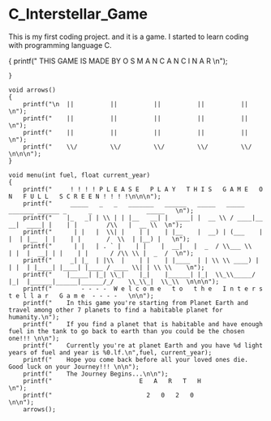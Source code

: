 # C_Interstellar_Game
This is my first coding project. and it is a game. I started to learn coding with programming language C.

{
		printf("		THIS GAME IS MADE BY	O S M A N   C A N   C I N A R   \n");
		
	}

	void arrows()
	{
		printf("\n	||			||			||			|| 			|| \n");
		printf("	||			||			||			|| 			|| \n");
		printf("	||			||			||			|| 			|| \n");
		printf("	\\/			\\/			\\/			\\/			\\/  \n\n\n");
	}

	void menu(int fuel, float current_year)
	{
		printf("	 ! ! ! ! P L E A S E   P L A Y   T H I S   G A M E   O N   F U L L   S C R E E N ! ! ! !\n\n\n");
		printf("	 _____   _   _   _______   ______   _____   _____ _______ ______ _      _               _____ 	\n");
		printf("	|_   _| | \\ | | |__   __| |  ____| |  __ \\ / ____|__   __|  ____| |    | |        /\\   |  __ \\ 	\n");
		printf("	  | |   |  \\| |    | |    | |__    |  __) | (___    | |  | |__  | |    | |       /  \\  | |__) |	\n");
		printf("	  | |   | . ` |    | |    |  __|   |  _  / \\___ \\   | |  |  __| | |    | |      / /\\ \\ |  _  / 	\n");
		printf("	 _| |_  | |\\  |    | |    | |____  | | \\ \\ ____) |  | |  | |____| |____| |____ / ____ \\| | \\ \\ 	\n");
		printf("	|_____| |_| \\_|    |_|    |______| |_|  \\_\\_____/   |_|  |______|______|______/_/    \\_\\_|  \\_\\	\n\n\n");
		printf("		- - - -  W e l c o m e   t o   t h e   I n t e r s t e l l a r   G a m e  - - - -	\n\n");
		printf("	In this game you're starting from Planet Earth and travel among other 7 planets to find a habitable planet for humanity.\n");
		printf("	If you find a planet that is habitable and have enough fuel in the tank to go back to earth than you could be the chosen one!!! \n\n");
		printf("	Currently you're at planet Earth and you have %d light years of fuel and year is %0.lf.\n",fuel, current_year);
		printf("	Hope you come back before all your loved ones die. Good luck on your Journey!!! \n\n");
		printf("	The Journey Begins...\n\n");
		printf("						E   A   R   T   H						\n"); 
		printf("					 	  2   0   2   0					\n\n");
		arrows();
